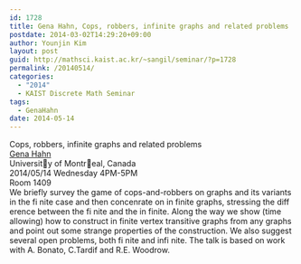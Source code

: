 ```yaml
---
id: 1728
title: Gena Hahn, Cops, robbers, infinite graphs and related problems
postdate: 2014-03-02T14:29:20+09:00
author: Younjin Kim
layout: post
guid: http://mathsci.kaist.ac.kr/~sangil/seminar/?p=1728
permalink: /20140514/
categories:
  - "2014"
  - KAIST Discrete Math Seminar
tags:
  - GenaHahn
date: 2014-05-14
---
```

<div class="talk">
  Cops, robbers, infinite graphs and related problems
</div>

<div class="speaker">
  <a href="http://www.iro.umontreal.ca/~hahn/">Gena Hahn</a><br /> University of Montreal, Canada
</div>

<div class="date">
  2014/05/14 Wednesday 4PM-5PM<br /> Room 1409
</div>

<div class="abstract">
  We briefly survey the game of cops-and-robbers on graphs and its variants in the fi nite case and then concenrate on in finite graphs, stressing the diff erence between the fi nite and the in finite. Along the way we show (time allowing) how to construct in finite vertex transitive graphs from any graphs and point out some strange properties of the construction. We also suggest several open problems, both fi nite and infi nite. The talk is based on work with A. Bonato, C.Tardif and R.E. Woodrow.
</div>